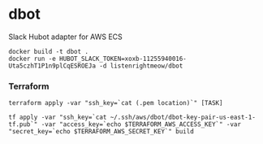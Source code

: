 # dbot
Slack Hubot adapter for AWS ECS

```
docker build -t dbot .
docker run -e HUBOT_SLACK_TOKEN=xoxb-11255940016-Uta5czhT1P1n9plCqESROEJa -d listenrightmeow/dbot
```

### Terraform

```
terraform apply -var "ssh_key=`cat (.pem location)`" [TASK]
```

```
tf apply -var "ssh_key=`cat ~/.ssh/aws/dbot/dbot-key-pair-us-east-1-tf.pub`" -var "access_key=`echo $TERRAFORM_AWS_ACCESS_KEY`" -var "secret_key=`echo $TERRAFORM_AWS_SECRET_KEY`" build
```